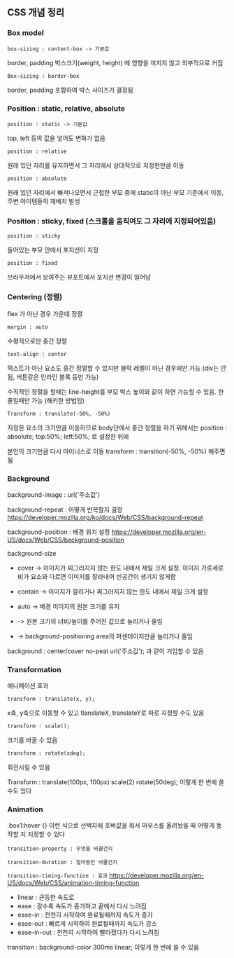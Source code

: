## CSS 개념 정리



### Box model

`box-sizing : content-box -> 기본값`

border, padding 박스크기(weight, height) 에 영향을 끼치지 않고 외부적으로 커짐

`Box-sizing : border-box `

border, padding 포함하여 박스 사이즈가 결정됨



### Position : static, relative, absolute

`position : static -> 기본값`

top, left 등의 값을 넣어도 변화가 없음

`position : relative`

원래 있던 자리를 유지하면서 그 자리에서 상대적으로 지정한만큼 이동

`position : absolute`

원래 있던 자리에서 빠져나오면서 근접한 부모 중에 static이 아닌 부모 기준에서 이동, 주변 아이템들의 재배치 발생



### Position : sticky, fixed (스크롤을 움직여도 그 자리에 지정되어있음)

`position : sticky`

들어있는 부모 안에서 포지션이 지정

`position : fixed`

브라우저에서 보여주는 뷰포트에서 포지션 변경이 일어남



### Centering (정렬)

flex 가 아닌 경우 가운데 정렬

`margin : auto`

수평적으로만 중간 정렬

`text-align : center`

텍스트가 아닌 요소도 중간 정렬할 수 있지만 블럭 레벨이 아닌 경우에만 가능 (div는 안됨, 버튼같은 인라인 블록 등만 가능)

수직적인 정렬을 할때는 line-height를 부모 박스 높이와 같이 하면 가능할 수 있음. 한줄일때만 가능 (해키한 방법임)

`Transform : translate(-50%, -50%)`

지정한 요소의 크기만큼 이동하므로 body단에서 중간 정렬을 하기 위헤서는 position : absolute; top:50%; left:50%; 로 설정한 뒤에

본인의 크기만큼 다시 마이너스로 이동 transform : transition(-50%, -50%) 해주면 됨



### Background

background-image : url('주소값')

background-repeat : 어떻게 반복할지 결정 https://developer.mozilla.org/ko/docs/Web/CSS/background-repeat

background-position : 배경 위치 설정 https://developer.mozilla.org/en-US/docs/Web/CSS/background-position

background-size 

* cover -> 이미지가 찌그러지지 않는 한도 내에서 제일 크게 설정. 이미지 가로세로비가 요소와 다르면 이미지를 잘라내어 빈공간이 생기지 않게함
* contain -> 이미지가 잘리거나 찌그러지지 않는 한도 내에서 제일 크게 설정
* auto -> 배경 이미지의 원본 크기를 유지
* <length> -> 원본 크기의 너비/높이를 주어진 값으로 늘리거나 줄임

* <percentage> -> background-positioning area의 퍼센테이지만큼 늘리거나 줄임

background : center/cover no-peat url('주소값'); 과 같이 기입할 수 있음



### Transformation

애니메이션 효과

`transform : translate(x, y);`

x축, y축으로 이동할 수 있고 tlanslateX, translateY로 따로 지정할 수도 있음

`transform : scale();`

크기를 바꿀 수 있음

`transform : rotate(xdeg);`

회전시킬 수 있음

Transform : translate(100px, 100px) scale(2) rotate(50deg); 이렇게 한 번에 쓸 수도 있다



### Animation

.box1:hover {} 이런 식으로 선택자에 호버값을 줘서 마우스를 올려놨을 때 어떻게 동작할 지 지정할 수 있다

`transition-property : 무엇을 바꿀건지`

`transition-duration : 얼마동안 바꿀건지`

`transition-timing-function : 효과` https://developer.mozilla.org/en-US/docs/Web/CSS/animation-timing-function

* linear : 균등한 속도로
* ease : 갈수록 속도가 증가하고 끝에서 다시 느려짐
* ease-in : 천천히 시작하여 완료될때까지 속도가 증가
* ease-out : 빠르게 시작하여 완료될때까지 속도가 감소
* ease-in-out : 천천히 시작하여 빨라졌다가 다시 느려짐

transition : background-color 300ms linear; 이렇게 한 번에 쓸 수 있음